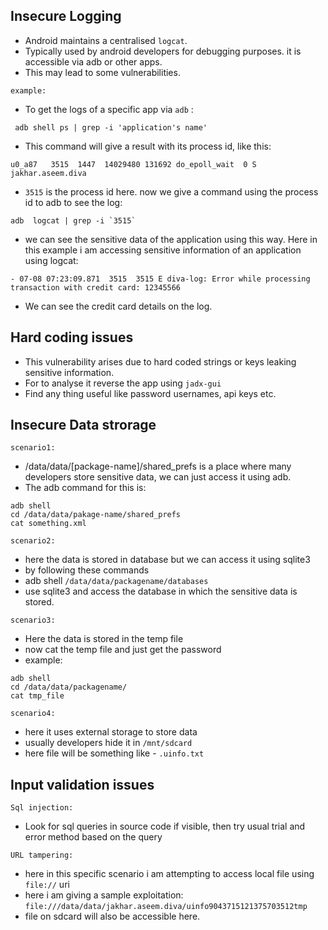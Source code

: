 
 ## Insecure Logging

- Android maintains a centralised `logcat`.
- Typically used by android developers for debugging purposes. it is accessible via adb or other apps.
- This may lead to some vulnerabilities.

`example:`

- To get the logs of a specific app via `adb` : ﻿
```
 adb shell ps | grep -i 'application's name' 
```


- This command will give a result with its process id, like this:
```shell
u0_a87   3515  1447  14029480 131692 do_epoll_wait  0 S jakhar.aseem.diva
```


- `3515` is the process id here. now we give a command using the process id  to  adb to see the log:
```shell
adb  logcat | grep -i `3515`
```


- we can see the sensitive data of the application using  this way. Here in this example i am accessing sensitive information of an application using logcat: 
```shell
- 07-08 07:23:09.871  3515  3515 E diva-log: Error while processing transaction with credit card: 12345566
```

- We can see the credit card details on the log.


## Hard coding issues
-  This vulnerability arises due to hard coded strings or keys leaking sensitive information.
- For to analyse it reverse the app using `jadx-gui`
- Find any thing useful like password usernames, api keys etc.


## Insecure Data strorage
`scenario1:` 
-  ﻿/data/data/[package-name]/shared_prefs is a place where many developers store sensitive data, we can just access it using adb.
- The adb command for this is:
```shell
adb shell
cd /data/data/pakage-name/shared_prefs
cat something.xml
```

`scenario2:` 
- here the data is stored in database but we can access it using sqlite3
- by following these commands
- adb shell `/data/data/packagename/databases` 
- use sqlite3 and access the database in which the sensitive data is stored.


`scenario3:`
- Here the data is stored in the temp file
- now cat the temp file and just get the password 
- example: 

```shell 
adb shell 
cd /data/data/packagename/
cat tmp_file 
```


`scenario4:` 
- here it uses external storage  to store data 
- usually developers hide it in `/mnt/sdcard`
- here file will be something like - `.uinfo.txt` 


## Input validation issues

`Sql injection:`
- Look for sql queries in source code if visible, then try usual trial and error method based on the query

`URL tampering:`
- here in this specific scenario i am attempting to access local file using `file://`  uri
- here i am giving a sample exploitation: `file:///data/data/jakhar.aseem.diva/uinfo9043715121375703512tmp`
- file on sdcard will also be accessible here.